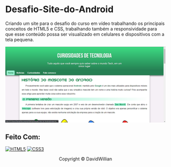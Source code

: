 # Desafio-Site-do-Android
Criando um site para o desafio do curso em vídeo trabalhando os principais conceitos de HTML5 e CSS, trabalhando também a responsividade para que esse conteúdo possa ser visualizado em celulares e dispositivos com a tela pequena.

<img src="conteudo/imagens/tela.png" alt="site pronto">

## Feito Com:
[![HTML5](https://img.shields.io/badge/HTML5-E34F26?style=for-the-badge&logo=html5&logoColor=white)](https://developer.mozilla.org/pt-BR/docs/Web/HTML)
[![CSS3](https://img.shields.io/badge/CSS3-1572B6?style=for-the-badge&logo=css3&logoColor=white)](https://developer.mozilla.org/pt-BR/docs/Web/CSS)

<p align="center">Copyright © DavidWillian</p>

